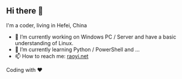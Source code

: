 ## Hi there 👋
I'm a coder, living in Hefei, China
- 🔭 I’m currently working on Windows PC / Server and have a basic understanding of Linux.
- 🌱 I’m currently learning Python / PowerShell and ...
- 📫 How to reach me: <a href="https://raoyi.net" target="_blank">raoyi.net</a>

Coding with :heart:
 
<!--
**raoyi/raoyi** is a ✨ _special_ ✨ repository because its `README.md` (this file) appears on your GitHub profile.

Here are some ideas to get you started:

- 🔭 I’m currently working on ...
- 🌱 I’m currently learning ...
- 👯 I’m looking to collaborate on ...
- 🤔 I’m looking for help with ...
- 💬 Ask me about ...
- 📫 How to reach me: ...
- 😄 Pronouns: ...
- ⚡ Fun fact: ...
-->
